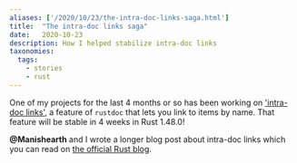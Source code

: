 ```yaml
---
aliases: ['/2020/10/23/the-intra-doc-links-saga.html']
title:	"The intra-doc links saga"
date:	2020-10-23
description: How I helped stabilize intra-doc links
taxonomies:
  tags:
    - stories
    - rust
---
```


One of my projects for the last 4 months or so has been working on
['intra-doc links'](https://github.com/rust-lang/rust/issues/43466), a feature of `rustdoc`
that lets you link to items by name. That feature will be stable in 4 weeks in
Rust 1.48.0!

**@Manishearth** and I wrote a longer blog post about intra-doc links which you
can read on [the official Rust blog](https://blog.rust-lang.org/inside-rust/2020/09/17/stabilizing-intra-doc-links.html).
